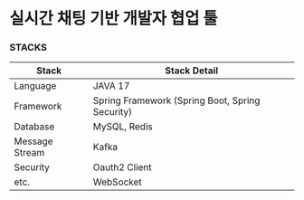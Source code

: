 # 실시간 채팅 기반 개발자 협업 툴

### STACKS

| Stack          | Stack Detail                                    |
|----------------|-------------------------------------------------|
| Language       | JAVA 17                                         |
| Framework      | Spring Framework (Spring Boot, Spring Security) |
| Database       | MySQL, Redis                                    |
| Message Stream | Kafka                                           |
| Security       | Oauth2 Client                                   |
| etc.           | WebSocket                                       |
